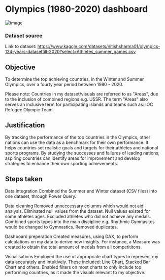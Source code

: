 # Olympics (1980-2020) dashboard
![image](https://github.com/mohammedwasim1/Olympics-1980-2020-dashboard/assets/121304144/0ba1bce6-0cfe-4708-9777-d997fe04bf66)

### **Dataset source**

Link to dataset: https://www.kaggle.com/datasets/nitishsharma01/olympics-124-years-datasettill-2020?select=Athletes_summer_games.csv

## **Objective**
To determine the top achieving countries, in the Winter and Summer Olympics, over a fourty year period between 1980 - 2020. 

Please note: Countries in my dataset/visuals are referred to as "Areas", due to the inclusion of combined regions e.g. USSR. The term "Areas" also serves an inclusive term for participating islands and teams such as: IOC Refugee Olympic Team.

## **Justification**
By tracking the performance of the top countries in the Olympics, other nations can use the data as a benchmark for their own performance. It helps countries set realistic goals and targets for their athletes and national sports programs. By studying the successes and failures of leading nations, aspiring countries can identify areas for improvement and develop strategies to enhance their own sporting achievements.

## **Steps taken**
Data integration
  Combined the Summer and Winter dataset (CSV files) into one dataset, through Power Query.

Data cleaning
  Removed unneccessary columns which would not aid analysis.
  Eliminated null values from the dataset. Null values existed for some athletes ages.
  Excluded athletes who did not achieve any medals.
  Combined sports types into the main discipline e.g. Rhythmic Gymnasitcs would be changed to Gymnastics.
  Removed duplicates.
  
Dashboard preperation
  Created measures, using DAX, to perform calculations on my data to derive new insights. For instance, a Measure was created to obtain the total amount of medals from all   competititons. 
  
Visualisations
  Employed the use of appropriate chart types to represent my data accurately and intuitively. These included: Line Chart, Stacked Bar Chart and others.
  Enabled filters on most charts to only include top performing countries, as it made the visuals relevant to my objective.

